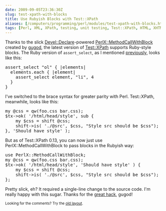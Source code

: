 ```yaml
--- 
date: 2009-09-05T23:36:30Z
slug: test-xpath-with-blocks
title: Use Rubyish Blocks with Test::XPath
aliases: [/computers/programming/perl/modules/test-xpath-with-blocks.html]
tags: [Perl, XML, XPath, testing, unit testing, Test::XPath, HTML, XHTML, Ruby]
---
```


<p>Thanks to the slick <a href="http://search.cpan.org/perldoc?Devel::Declare"
title="Devel::Declare on
CPAN">Devel::Declare</a>-powered <a href="http://search.cpan.org/perldoc?PerlX::MethodCallWithBlock"
title="PerlX::MethodCallWithBlock on CPAN">PerlX::MethodCallWithBlock</a>
created by <a href="http://gugod.org/2009/08/running-in-the-compile-time.html"
title="gugod's blog: “Running in the compile time”">gugod</a>, the latest
version of <a href="http://search.cpan.org/perldoc?Test::XPath"
title="Test::XPath on CPAN">Test::XPath</a> supports Ruby-style blocks. The
Ruby version of <code>assert_select</code>, as I
mentioned <a href="/computers/programming/perl/test-with-xpath.html"
title="Test XML and HTML with XPath">previously</a>, looks like this:</p>

<pre>
assert_select &quot;ol&quot; { |elements|
  elements.each { |element|
    assert_select element, &quot;li&quot;, 4
  }
}
</pre>

<p>I've switched to the brace syntax for greater parity with Perl.
Test::XPath, meanwhile, looks like this:</p>

<pre>
my @css = qw(foo.css bar.css);
$tx->ok( &#x0027;/html/head/style&#x0027;, sub {
    my $css = shift @css;
    shift->is( &#x0027;./@src&#x0027;, $css, &quot;Style src should be $css&quot;);
}, &#x0027;Should have style&#x0027; );
</pre>

<p>But as of Test::XPath 0.13, you can now just use PerlX::MethodCallWithBlock
to pass blocks in the Rubyish way:</p>

<pre>
use PerlX::MethodCallWithBlock;
my @css = qw(foo.css bar.css);
$tx->ok( &#x0027;/html/head/style&#x0027;, &#x0027;Should have style&#x0027; ) {
    my $css = shift @css;
    shift->is( &#x0027;./@src&#x0027;, $css, &quot;Style src should be $css&quot;);
};
</pre>

<p>Pretty slick, eh? It required a single-line change to the source code. I'm
really happy with this sugar. Thanks for
the <a href="http://gugod.org/2009/08/perlx---perl-extension.html"
title="gugod's blog: “PerlX - Perl Extension”">great hack</a>, gugod!</p>

<p class="past"><small>Looking for the comments? Try the <a rel="nofollow" href="//past.justatheory.com/computers/programming/perl/modules/test-xpath-with-blocks.html">old layout</a>.</small></p>


